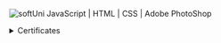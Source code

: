 ![softUni](https://user-images.githubusercontent.com/86298268/129677748-bb35591b-c25a-4249-b0ea-aeb34700752d.png)
JavaScript   |    HTML    |    CSS    |    Adobe PhotoShop


<details>
  <summary>Certificates</summary>

  |                         Course:                        |                 Information:                         |  Certificate:                        |
  | -------------------------------------------------------| -----------------------------------------------------| -------------------                  |
  |    Programming Basics with JavaScript - February 2021  |  Issue date: 23/03/2021 ,  Grade: 5.99 (out of 6.00) | <a href="https://softuni.bg/certificates/details/101881/5c00e3e9">JavaScript Programming Basics</a>
  |  Programming Fundamentals with JavaScript - May 2021   |  Issue date: 18/08/2021 ,  Grade:6.00 (out of 6.00)  | <a href="https://softuni.bg/certificates/details/101881/5c00e3e9">JavaScript Programming Basics</a>

 
</details>
